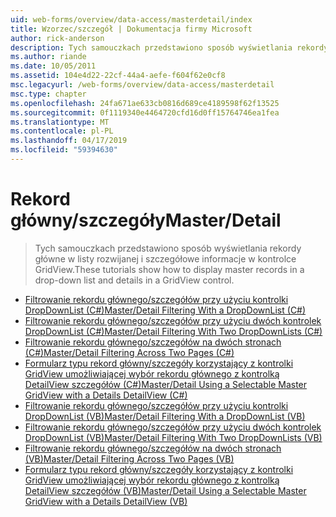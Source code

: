 ```yaml
---
uid: web-forms/overview/data-access/masterdetail/index
title: Wzorzec/szczegół | Dokumentacja firmy Microsoft
author: rick-anderson
description: Tych samouczkach przedstawiono sposób wyświetlania rekordy główne w listy rozwijanej i szczegółowe informacje w kontrolce GridView.
ms.author: riande
ms.date: 10/05/2011
ms.assetid: 104e4d22-22cf-44a4-aefe-f604f62e0cf8
msc.legacyurl: /web-forms/overview/data-access/masterdetail
msc.type: chapter
ms.openlocfilehash: 24fa671ae633cb0816d689ce4189598f62f13525
ms.sourcegitcommit: 0f1119340e4464720cfd16d0ff15764746ea1fea
ms.translationtype: MT
ms.contentlocale: pl-PL
ms.lasthandoff: 04/17/2019
ms.locfileid: "59394630"
---
```

# <a name="masterdetail"></a><span data-ttu-id="7d515-103">Rekord główny/szczegóły</span><span class="sxs-lookup"><span data-stu-id="7d515-103">Master/Detail</span></span>

> <span data-ttu-id="7d515-104">Tych samouczkach przedstawiono sposób wyświetlania rekordy główne w listy rozwijanej i szczegółowe informacje w kontrolce GridView.</span><span class="sxs-lookup"><span data-stu-id="7d515-104">These tutorials show how to display master records in a drop-down list and details in a GridView control.</span></span>


- [<span data-ttu-id="7d515-105">Filtrowanie rekordu głównego/szczegółów przy użyciu kontrolki DropDownList (C#)</span><span class="sxs-lookup"><span data-stu-id="7d515-105">Master/Detail Filtering With a DropDownList (C#)</span></span>](master-detail-filtering-with-a-dropdownlist-cs.md)
- [<span data-ttu-id="7d515-106">Filtrowanie rekordu głównego/szczegółów przy użyciu dwóch kontrolek DropDownList (C#)</span><span class="sxs-lookup"><span data-stu-id="7d515-106">Master/Detail Filtering With Two DropDownLists (C#)</span></span>](master-detail-filtering-with-two-dropdownlists-cs.md)
- [<span data-ttu-id="7d515-107">Filtrowanie rekordu głównego/szczegółów na dwóch stronach (C#)</span><span class="sxs-lookup"><span data-stu-id="7d515-107">Master/Detail Filtering Across Two Pages (C#)</span></span>](master-detail-filtering-across-two-pages-cs.md)
- [<span data-ttu-id="7d515-108">Formularz typu rekord główny/szczegóły korzystający z kontrolki GridView umożliwiającej wybór rekordu głównego z kontrolką DetailView szczegółów (C#)</span><span class="sxs-lookup"><span data-stu-id="7d515-108">Master/Detail Using a Selectable Master GridView with a Details DetailView (C#)</span></span>](master-detail-using-a-selectable-master-gridview-with-a-details-detailview-cs.md)
- [<span data-ttu-id="7d515-109">Filtrowanie rekordu głównego/szczegółów przy użyciu kontrolki DropDownList (VB)</span><span class="sxs-lookup"><span data-stu-id="7d515-109">Master/Detail Filtering With a DropDownList (VB)</span></span>](master-detail-filtering-with-a-dropdownlist-vb.md)
- [<span data-ttu-id="7d515-110">Filtrowanie rekordu głównego/szczegółów przy użyciu dwóch kontrolek DropDownList (VB)</span><span class="sxs-lookup"><span data-stu-id="7d515-110">Master/Detail Filtering With Two DropDownLists (VB)</span></span>](master-detail-filtering-with-two-dropdownlists-vb.md)
- [<span data-ttu-id="7d515-111">Filtrowanie rekordu głównego/szczegółów na dwóch stronach (VB)</span><span class="sxs-lookup"><span data-stu-id="7d515-111">Master/Detail Filtering Across Two Pages (VB)</span></span>](master-detail-filtering-across-two-pages-vb.md)
- [<span data-ttu-id="7d515-112">Formularz typu rekord główny/szczegóły korzystający z kontrolki GridView umożliwiającej wybór rekordu głównego z kontrolką DetailView szczegółów (VB)</span><span class="sxs-lookup"><span data-stu-id="7d515-112">Master/Detail Using a Selectable Master GridView with a Details DetailView (VB)</span></span>](master-detail-using-a-selectable-master-gridview-with-a-details-detailview-vb.md)
